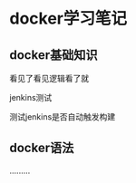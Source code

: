 <!--
 * @Author: liuxin
 * @Date: 2021-09-01 15:38:06
 * @LastEditTime: 2021-09-07 15:42:10
 * @LastEditors: liuxin
 * @Description: 
-->
# docker学习笔记

## docker基础知识
看见了看见逻辑看了就

jenkins测试

测试jenkins是否自动触发构建

## docker语法
.........
